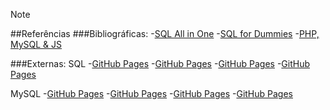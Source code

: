 



> [!NOTE]
##Referências
###Bibliográficas:
-[SQL All in One](https://github.com/CaroliniSimoes/Senac-DesenvolvedorWeb/blob/main/Apostilas/5.%20MySQL/SQL_All-in-One_For_Dummies.pdf3B_filename3DUTF-8SQL_All-in-One_For_Dummies.pdf)
-[SQL for Dummies](https://github.com/CaroliniSimoes/Senac-DesenvolvedorWeb/blob/main/Apostilas/5.%20MySQL/SQL_All-in-One_For_Dummies.pdf3B_filename3DUTF-8SQL_All-in-One_For_Dummies.pdf)
-[PHP, MySQL & JS](https://github.com/CaroliniSimoes/Senac-DesenvolvedorWeb/blob/main/Apostilas/5.%20MySQL/SQL_All-in-One_For_Dummies.pdf3B_filename3DUTF-8SQL_All-in-One_For_Dummies.pdf)


###Externas:
SQL
-[GitHub Pages](https://aws.amazon.com/what-is/sql/)
-[GitHub Pages](https://www.w3schools.com/sql/sql_intro.asp)
-[GitHub Pages](https://www.techtarget.com/searchdatamanagement/definition/SQL)
-[GitHub Pages](https://pages.github.com/)

MySQL
-[GitHub Pages](https://www.techtudo.com.br/noticias/2012/04/o-que-e-e-como-usar-o-mysql.ghtml)
-[GitHub Pages](https://kinsta.com/pt/base-de-conhecimento/o-que-e-mysql/)
-[GitHub Pages](https://www.hostinger.com.br/tutoriais/o-que-e-mysql)
-[GitHub Pages](https://pages.github.com/)

